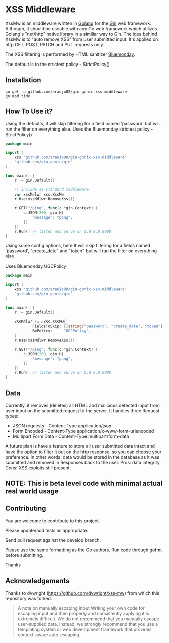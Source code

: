 # XSS Middleware 

XssMw is an middleware written in [Golang](https://golang.org/) for the [Gin](https://github.com/gin-gonic/gin) web framework. Although, it should be useable with any Go web framework which utilizes Golang's "net/http" native library in a similiar way to Gin. The idea behind XssMw is to "auto remove XSS" from user submitted input. It's applied on http GET, POST, PATCH and PUT requests only.

The XSS filtering is performed by HTML sanitizer [Bluemonday](https://github.com/microcosm-cc/bluemonday).

The default is to the strictest policy - StrictPolicy()

## Installation

`go get -u github.com/araujo88/gin-gonic-xss-middleware` <br>
`go mod tidy`

## How To Use it?

Using the defaults,
It will skip filtering for a field named 'password' but will run the filter on everything else.
Uses the Bluemonday strictest policy - StrictPolicy()

```go
package main

import (
    xss "github.com/araujo88/gin-gonic-xss-middleware"
    "github.com/gin-gonic/gin"
)

func main() {
    r := gin.Default()

    // include as standard middleware
    var xssMdlwr xss.XssMw
    r.Use(xssMdlwr.RemoveXss())

    r.GET("/ping", func(c *gin.Context) {
        c.JSON(200, gin.H{
            "message": "pong",
        })
    })
    r.Run() // listen and serve on 0.0.0.0:8080
}

```

Using some config options, here It will skip filtering for a fields named 'password', "create_date" and "token" but will run the filter  on everything else.

Uses Bluemonday UGCPolicy


```go
package main

import (
    xss "github.com/araujo88/gin-gonic-xss-middleware"
    "github.com/gin-gonic/gin"
)

func main() {
    r := gin.Default()

    xssMdlwr := &xss.XssMw{
            FieldsToSkip: []string{"password", "create_date", "token"},
            BmPolicy:     "UGCPolicy",
    }
    r.Use(xssMdlwr.RemoveXss())

    r.GET("/ping", func(c *gin.Context) {
        c.JSON(200, gin.H{
            "message": "pong",
        })
    })
    r.Run() // listen and serve on 0.0.0.0:8080
}

```

## Data

Currently, it removes (deletes) all HTML and malicious detected input from user input on  the submitted request to the server. It handles three Request types:

* JSON requests - Content-Type application/json
* Form Encoded - Content-Type application/x-www-form-urlencoded
* Multipart Form Data - Content-Type multipart/form-data

A future plan is have a feature to store all user submitted data intact and have the option to filter it out on the http response, so you can choose your preference. In other words: data would be stored in the database as it was submitted and removed in Responses back to the user. Pros: data integrity. Cons: XSS exploits still present.

## NOTE: This is beta level code with minimal actual real world usage

## Contributing 

You are welcome to contribute to this project. 

Please update/add tests as appropriate.

Send pull request against the develop branch.

Please use the same formatting as the Go authors. Run code through gofmt before submitting. 

Thanks


## Acknowledgements

Thanks to dvwright (https://github.com/dvwright/xss-mw) from which this repository was forked.

> A note on manually escaping input
> Writing your own code for escaping input and then properly and consistently applying it is extremely difficult. 
> We do not recommend that you manually escape user-supplied data. Instead, we strongly recommend that you 
> use a templating system or web development framework that provides context-aware auto-escaping. 

